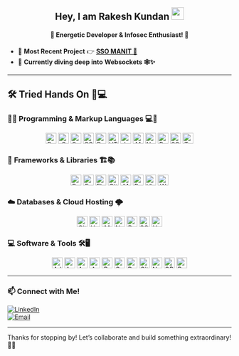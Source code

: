 <h2 align="center">Hey, I am Rakesh Kundan <img src="https://media.giphy.com/media/hvRJCLFzcasrR4ia7z/giphy.gif" width="28"></h2>
<h4 align="center">🌟 Energetic Developer & Infosec Enthusiast! 🌟</h4>

- 🔭 **Most Recent Project** 👉 **[SSO MANIT 🚀](https://sso.manit.ac.in/)**
- 🌱 **Currently diving deep into** **Websockets 🕸️✨**

<!-- <p align="center">
  <img src="https://komarev.com/ghpvc/?username=theSoberSobber&style=for-the-badge&color=blueviolet" alt="Profile Views"/>
</p> -->

---

## 🛠️ **Tried Hands On** 🧪💻

### 👨‍💻 **Programming & Markup Languages** 💻🔧

<p align="center">
  <img alt="Bash" src="https://img.shields.io/badge/Bash-121011.svg?logo=gnu-bash&logoColor=white" height="24"/>
  <img alt="C" src="https://custom-icon-badges.herokuapp.com/badge/C-03599C.svg?logo=c-in-hexagon&logoColor=white" height="24"/>
  <img alt="C++" src="https://custom-icon-badges.herokuapp.com/badge/C++-9C033A.svg?logo=cpp2&logoColor=white" height="24"/>
  <img alt="CSS" src="https://img.shields.io/badge/CSS-1572B6.svg?logo=css3&logoColor=white" height="24"/>
  <img alt="Dart" src="https://img.shields.io/badge/Dart-15A6C4.svg?logo=dart&logoColor=white" height="24"/>
  <img alt="HTML" src="https://img.shields.io/badge/HTML-E34F26.svg?logo=html5&logoColor=white" height="24"/>
  <img alt="JavaScript" src="https://img.shields.io/badge/JavaScript-F7DF1E.svg?logo=javascript&logoColor=black" height="24"/>
  <img alt="Markdown" src="https://img.shields.io/badge/Markdown-000000.svg?logo=markdown&logoColor=white" height="24"/>
  <img alt="Node.js" src="https://img.shields.io/badge/Node.js-43853D.svg?logo=node.js&logoColor=white" height="24"/>
  <img alt="Python" src="https://img.shields.io/badge/Python-14354C.svg?logo=python&logoColor=white" height="24"/>
  <img alt="SQL" src="https://custom-icon-badges.herokuapp.com/badge/SQL-025E8C.svg?logo=database&logoColor=white" height="24"/>
  <img alt="TypeScript" src="https://img.shields.io/badge/TypeScript-007ACC.svg?logo=typescript&logoColor=white" height="24"/>
</p>

### 🧰 **Frameworks & Libraries** 🏗️📚

<p align="center">
  <img alt="Bootstrap" src="https://img.shields.io/badge/Bootstrap-7952B3.svg?logo=bootstrap&logoColor=white" height="24"/>
  <img alt="Express.js" src="https://img.shields.io/badge/Express.js-404d59.svg?logo=express&logoColor=white" height="24"/>
  <img alt="Flutter" src="https://img.shields.io/badge/Flutter-02569B.svg?logo=flutter&logoColor=white" height="24"/>
  <img alt="GitHub Actions" src="https://img.shields.io/badge/GitHub%20Actions-2671E5.svg?logo=github-actions&logoColor=white" height="24"/>
  <img alt="Material Design" src="https://img.shields.io/badge/Material%20Design-0081CB.svg?logo=material-design&logoColor=white" height="24"/>
  <img alt="React" src="https://img.shields.io/badge/React-20232a.svg?logo=react&logoColor=%2361DAFB" height="24"/>
  <img alt="VirtualBox" src="https://img.shields.io/badge/VirtualBox-02569B.svg?logo=virtualbox&logoColor=white" height="24"/>
  <img alt="Wordpress" src="https://img.shields.io/badge/Wordpress-21759B?logo=wordpress&logoColor=white" height="24"/>
</p>

### ☁️ **Databases & Cloud Hosting** 🌩️

<p align="center">
  <img alt="GitHub Pages" src="https://img.shields.io/badge/GitHub%20Pages-327FC7.svg?logo=github&logoColor=white" height="24"/>
  <img alt="Heroku" src="https://img.shields.io/badge/Heroku-430098.svg?logo=heroku&logoColor=white" height="24"/>
  <img alt="MongoDB" src ="https://img.shields.io/badge/MongoDB-4ea94b.svg?logo=mongodb&logoColor=white" height="24"/>
  <img alt="Netlify" src="https://img.shields.io/badge/Netlify-010101.svg?logo=netlify&logoColor=white" height="24"/>
  <img alt="PostgreSQL" src ="https://img.shields.io/badge/PostgreSQL-316192.svg?logo=postgresql&logoColor=white" height="24"/>
  <img alt="SQLite" src ="https://img.shields.io/badge/SQLite-07405e.svg?logo=sqlite&logoColor=white" height="24"/>
  <img alt="Vercel" src="https://img.shields.io/badge/Vercel-000000.svg?logo=vercel&logoColor=white" height="24"/>
</p>

### 💻 **Software & Tools** 🛠️🖥️

<p align="center">
  <img alt="Adobe" src="https://img.shields.io/badge/Adobe-FF0000.svg?logo=adobe&logoColor=white" height="24"/>
  <img alt="Android" src="https://img.shields.io/badge/Android-3DDC84?logo=android&logoColor=white" height="24"/>
  <img alt="Android Studio" src="https://img.shields.io/badge/Android%20Studio-008678.svg?logo=android-studio&logoColor=white" height="24"/>
  <img alt="Arch Linux" src="https://img.shields.io/badge/Arch%20Linux-1793D1.svg?logo=arch-linux&logoColor=white" height="24"/>
  <img alt="Brave" src="https://img.shields.io/badge/-Brave-FB542B?logo=brave&logoColor=white" height="24"/>
  <img alt="Codepen" src="https://img.shields.io/badge/Codepen-000000.svg?logo=codepen&logoColor=white" height="24"/>
  <img alt="Docker" src="https://img.shields.io/badge/-Docker-175DDC?logo=docker&logoColor=white" height="24"/>
  <img alt="Git" src="https://img.shields.io/badge/Git-F05033.svg?logo=git&logoColor=white" height="24"/>
  <img alt="Notepad++" src="https://img.shields.io/badge/-Notepad++-grey?logo=notepadplusplus&logoColor=white" height="24"/>
  <img alt="OBS Studio" src="https://img.shields.io/badge/-OBS%20Studio-302E31?logo=obs-studio&logoColor=white" height="24"/>
  <img alt="Postman" src="https://img.shields.io/badge/Postman-FF6C37?logo=postman&logoColor=white" height="24"/>
</p>

---

### 📫 Connect with Me!
[![LinkedIn](https://img.shields.io/badge/LinkedIn-blue?style=flat-square&logo=linkedin)](https://www.linkedin.com/in/rakesh-kundan/)  
[![Email](https://img.shields.io/badge/Email-grey?style=flat-square&logo=gmail)](mailto:rakeshkundankps@gmail.com)

---

Thanks for stopping by! Let’s collaborate and build something extraordinary! 🚀✨
